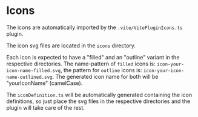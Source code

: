 # Icons

The icons are automatically imported by the `.vite/VitePluginIcons.ts` plugin.

The icon svg files are located in the `icons` directory.

Each icon is expected to have a "filled" and an "outline" variant in the respective
directories. The name-pattern of `filled` icons is: `icon-your-icon-name-filled.svg`,
the pattern for `outline` icons is: `icon-your-icon-name-outlined.svg`. The generated
icon name for both will be "yourIconName" (camelCase).

The `iconDefinition.ts` will be automatically generated containing the icon definitions,
so just place the svg files in the respective directories and the plugin will take care of the rest.
